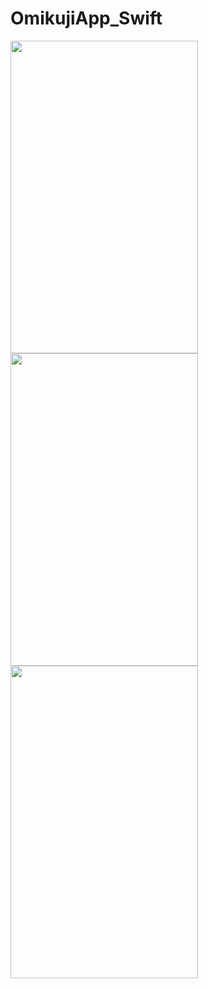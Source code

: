 # OmikujiApp_Swift

<p>
  <img src="https://user-images.githubusercontent.com/58414435/101969522-187c5980-3c68-11eb-8880-6068cf588c36.png" width="300" height="500">
  <img src="https://user-images.githubusercontent.com/58414435/101969611-98a2bf00-3c68-11eb-9984-012c2fc5e939.png" width="300" height="500">  
  <img src="https://user-images.githubusercontent.com/58414435/101969613-9a6c8280-3c68-11eb-8780-8554154b29ae.png" width="300" height="500">  
</p>
